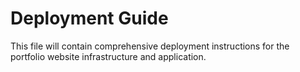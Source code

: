 # Deployment Guide

<!-- TODO: Add detailed step-by-step deployment instructions -->

This file will contain comprehensive deployment instructions for the portfolio website infrastructure and application. 